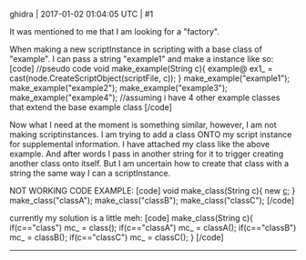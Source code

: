 ghidra | 2017-01-02 01:04:05 UTC | #1

It was mentioned to me that I am looking for a "factory".

When making a new scriptInstance in scripting with a base class of "example". I can pass a string "example1" and make a instance like so:
[code]
//pseudo code
void make_example(String c){
     example@ ex1_ = cast<example>(node.CreateScriptObject(scriptFile, c));
}
make_example("example1");
make_example("example2");
make_example("example3");
make_example("example4");
//assuming i have 4 other example classes that extend the base example class
[/code]

Now what I need at the moment is something similar, however, I am not making scriptinstances. I am trying to add a class ONTO my script instance for supplemental information. I have attached my class like the above example. And after words I pass in another string for it to trigger creating another class onto itself. But I am uncertain how to create that class with a string the same way I can a scriptInstance.

NOT WORKING CODE EXAMPLE:
[code]
void make_class(String c){
     new [c]();
}
make_class("classA");
make_class("classB");
make_class("classC");
[/code]

currently my solution is a little meh:
[code]
make_class(String c){
     if(c=="class") mc_ = class();
     if(c=="classA") mc_ = classA();
     if(c=="classB") mc_ = classB();
     if(c=="classC") mc_ = classC();
}
[/code]

-------------------------

